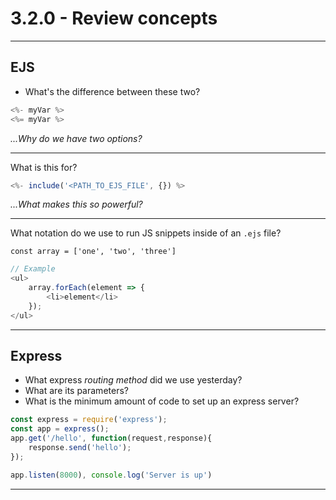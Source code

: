 # 3.2.0 - Review concepts

---

## EJS

- What's the difference between these two?

```js
<%- myVar %>
<%= myVar %>
```

_...Why do we have two options?_

---

What is this for?

```js
<%- include('<PATH_TO_EJS_FILE', {}) %>
```

_...What makes this so powerful?_

---

What notation do we use to run JS snippets inside of an `.ejs` file?

`const array = ['one', 'two', 'three']`

```js
// Example
<ul>
    array.forEach(element => {
        <li>element</li>
    });
</ul>
```

---

## Express

- What express _routing method_ did we use yesterday?
- What are its parameters?
- What is the minimum amount of code to set up an express server?

```js
const express = require('express');
const app = express();
app.get('/hello', function(request,response){
    response.send('hello');
});

app.listen(8000), console.log('Server is up')
```

---